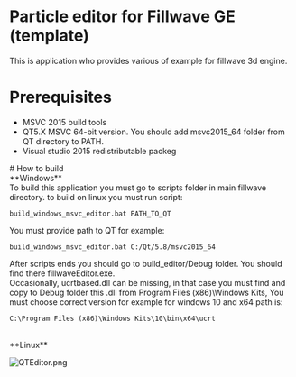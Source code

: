 # Particle editor for Fillwave GE (template)
This is application who provides various of example for fillwave 3d engine. <br />
# Prerequisites
<ul>
  <li>MSVC 2015 build tools</li>
  <li>QT5.X MSVC 64-bit version. You should add msvc2015_64 folder from QT directory to PATH.</li>
  <li>Visual studio 2015 redistributable packeg</li>
</ul> 
# How to build <br />
**Windows** <br />
To build this application you must go to scripts folder in main fillwave directory. 
to build on linux you must run script: <br />

```
build_windows_msvc_editor.bat PATH_TO_QT
```

You must provide path to QT for example:

```
build_windows_msvc_editor.bat C:/Qt/5.8/msvc2015_64
```
After scripts ends  you should go to build_editor/Debug folder. You should find there 
fillwaveEditor.exe. <br />
Occasionally, ucrtbased.dll can be missing, in that case you must find and copy to Debug folder this .dll from Program 
Files (x86)\Windows Kits, 
You must choose correct version for example for windows 10 and x64 path is: <br /> 

```
C:\Program Files (x86)\Windows Kits\10\bin\x64\ucrt
```
<br />
**Linux**

![QTEditor.png](https://github.com/filipwasil/fillwave_editor_particles/blob/master/screens/QTEditor.png)
